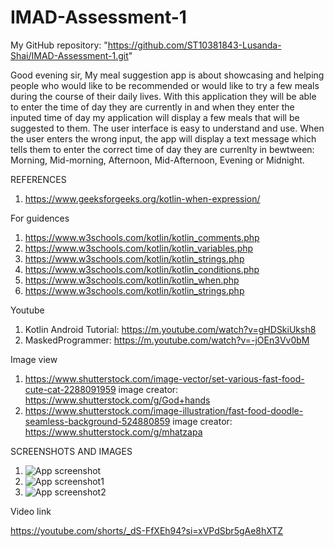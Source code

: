 # IMAD-Assessment-1

My GitHub repository: "https://github.com/ST10381843-Lusanda-Shai/IMAD-Assessment-1.git"

Good evening sir, My meal suggestion app is about showcasing and helping people who would like to be recommended or would like to try a few meals during the course of their daily lives. With this application they will be able to enter the time of day they are currently in and when they enter the inputed time of day my application will display a few meals that will be suggested to them. The user interface is easy to understand and use. When the user enters the wrong input, the app will display a text message which tells them to enter the correct time of day they are currenlty in bewtween: Morning, Mid-morning, Afternoon, Mid-Afternoon, Evening or Midnight.

REFERENCES

1. https://www.geeksforgeeks.org/kotlin-when-expression/

For guidences

1. https://www.w3schools.com/kotlin/kotlin_comments.php
2. https://www.w3schools.com/kotlin/kotlin_variables.php
3. https://www.w3schools.com/kotlin/kotlin_strings.php
4. https://www.w3schools.com/kotlin/kotlin_conditions.php
5. https://www.w3schools.com/kotlin/kotlin_when.php
6. https://www.w3schools.com/kotlin/kotlin_strings.php
   
Youtube
1. Kotlin Android Tutorial: https://m.youtube.com/watch?v=gHDSkiUksh8
2. MaskedProgrammer: https://m.youtube.com/watch?v=-jOEn3Vv0bM

Image view

1. https://www.shutterstock.com/image-vector/set-various-fast-food-cute-cat-2288091959 image creator:
   https://www.shutterstock.com/g/God+hands
2. https://www.shutterstock.com/image-illustration/fast-food-doodle-seamless-background-524880859
   image creator: https://www.shutterstock.com/g/mhatzapa

SCREENSHOTS AND IMAGES

1. ![App screenshot](https://github.com/user-attachments/assets/2932c95b-e95f-40ac-a765-607b5bd324fb)
2. ![App screenshot1](https://github.com/user-attachments/assets/94f1aaf7-532e-44a6-8289-03a2568e9138)
3. ![App screenshot2](https://github.com/user-attachments/assets/7aea17df-7716-416d-9f75-7f282f85f27f)

Video link

https://youtube.com/shorts/_dS-FfXEh94?si=xVPdSbr5gAe8hXTZ


